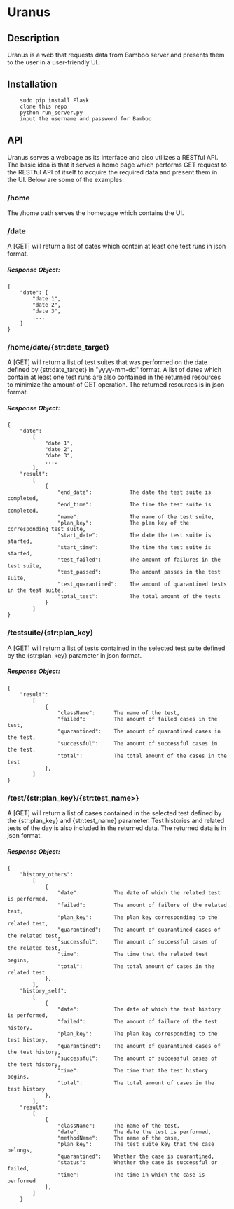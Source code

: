 # Uranus

## Description

Uranus is a web that requests data from Bamboo server and presents them to the user in a user-friendly UI.

## Installation

        sudo pip install Flask
        clone this repo
        python run_server.py
        input the username and password for Bamboo

## API

Uranus serves a webpage as its interface and also utilizes a RESTful API. The basic idea is that it serves a home page which performs GET request to the RESTful API of itself to acquire the required data and present them in the UI. Below are some of the examples:

### /home

The /home path serves the homepage which contains the UI.

### /date

A [GET] will return a list of dates which contain at least one test runs in json format.

##### Response Object:

    {
        "date": [
            "date 1", 
            "date 2", 
            "date 3", 
            ...,
        ]
    }

### /home/date/{str:date_target}

A [GET] will return a list of test suites that was performed on the date defined by {str:date_target} in "yyyy-mm-dd" format. A list of dates which contain at least one test runs are also contained in the returned resources to minimize the amount of GET operation. The returned resources is in json format.

##### Response Object:

    {
        "date": 
            [
                "date 1", 
                "date 2", 
                "date 3", 
                ...,
            ],
        "result": 
            [
                {
                    "end_date":            The date the test suite is completed, 
                    "end_time":            The time the test suite is completed, 
                    "name":                The name of the test suite, 
                    "plan_key":            The plan key of the corresponding test suite, 
                    "start_date":          The date the test suite is started, 
                    "start_time":          The time the test suite is started, 
                    "test_failed":         The amount of failures in the test suite, 
                    "test_passed":         The amount passes in the test suite, 
                    "test_quarantined":    The amount of quarantined tests in the test suite, 
                    "total_test":          The total amount of the tests
                }
            ]
    }

### /testsuite/{str:plan_key}

A [GET] will return a list of tests contained in the selected test suite defined by the {str:plan_key} parameter in json format.

##### Response Object:

    {
        "result": 
            [
                {
                    "className":      The name of the test, 
                    "failed":         The amount of failed cases in the test, 
                    "quarantined":    The amount of quarantined cases in the test, 
                    "successful":     The amount of successful cases in the test, 
                    "total":          The total amount of the cases in the test
                }, 
            ]
    }

### /test/{str:plan_key}/{str:test_name>}

A [GET] will return a list of cases contained in the selected test defined by the {str:plan_key} and {str:test_name} parameter. Test histories and related tests of the day is also included in the returned data. The returned data is in json format.

##### Response Object:

    {
        "history_others": 
            [
                {
                    "date":           The date of which the related test is performed, 
                    "failed":         The amount of failure of the related test, 
                    "plan_key":       The plan key corresponding to the related test, 
                    "quarantined":    The amount of quarantined cases of the related test, 
                    "successful":     The amount of successful cases of the related test, 
                    "time":           The time that the related test begins, 
                    "total":          The total amount of cases in the related test
                }, 
            ], 
        "history_self": 
            [
                {
                    "date":           The date of which the test history is performed, 
                    "failed":         The amount of failure of the test history, 
                    "plan_key":       The plan key corresponding to the test history, 
                    "quarantined":    The amount of quarantined cases of the test history, 
                    "successful":     The amount of successful cases of the test history, 
                    "time":           The time that the test history begins, 
                    "total":          The total amount of cases in the test history
                }, 
            ], 
        "result": 
            [
                {
                    "className":      The name of the test, 
                    "date":           The date the test is performed, 
                    "methodName":     The name of the case, 
                    "plan_key":       The test suite key that the case belongs, 
                    "quarantined":    Whether the case is quarantined, 
                    "status":         Whether the case is successful or failed, 
                    "time":           The time in which the case is performed
                }, 
            ]
        }

